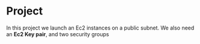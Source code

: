 # Project

In this project we launch an Ec2 instances on a public subnet. We also need an **Ec2 Key pair**, and two security groups

